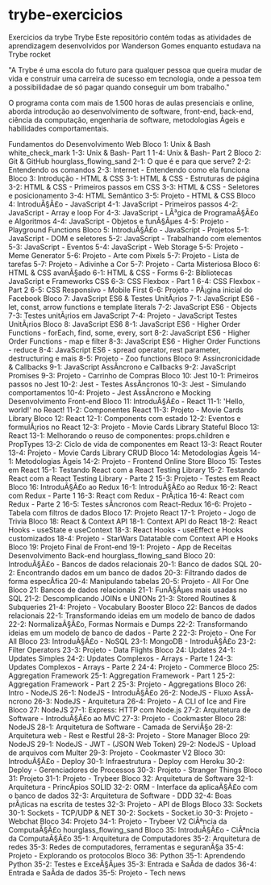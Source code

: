 # trybe-exercicios
Exercicios da trybe
Trybe
Este repositório contém todas as atividades de aprendizagem desenvolvidos por Wanderson Gomes enquanto estudava na Trybe rocket

"A Trybe é uma escola do futuro para qualquer pessoa que queira mudar de vida e construir uma carreira de sucesso em tecnologia, onde a pessoa tem a possibilidadae de só pagar quando conseguir um bom trabalho."

O programa conta com mais de 1.500 horas de aulas presenciais e online, aborda introdução ao desenvolvimento de software, front-end, back-end, ciência da computação, engenharia de software, metodologias Ágeis e habilidades comportamentais.

Fundamentos do Desenvolvimento Web
Bloco 1: Unix & Bash white_check_mark
 1-3: Unix & Bash- Part 1
 1-4: Unix & Bash- Part 2
Bloco 2: Git & GitHub hourglass_flowing_sand
 2-1: O que é e para que serve?
 2-2: Entendendo os comandos
 2-3: Internet - Entendendo como ela funciona
Bloco 3: Introdução - HTML & CSS
 3-1: HTML & CSS - Estruturas de página
 3-2: HTML & CSS - Primeiros passos em CSS
 3-3: HTML & CSS - Seletores e posicionamento
 3-4: HTML Semântico
 3-5: Projeto - HTML & CSS
Bloco 4: IntroduÃ§Ã£o - JavaScript
 4-1: JavaScript - Primeiros passos
 4-2: JavaScript - Array e loop For
 4-3: JavaScript - LÃ³gica de ProgramaÃ§Ã£o e Algoritmos
 4-4: JavaScript - Objetos e funÃ§Ãµes
 4-5: Projeto - Playground Functions
Bloco 5: IntroduÃ§Ã£o - JavaScript - Projetos
 5-1: JavaScript - DOM e seletores
 5-2: JavaScript - Trabalhando com elementos
 5-3: JavaScript - Eventos
 5-4: JavaScript - Web Storage
 5-5: Projeto - Meme Generator
 5-6: Projeto - Arte com Pixels
 5-7: Projeto - Lista de tarefas
 5-7: Projeto - Adivinhe a Cor
 5-7: Projeto - Carta Misteriosa
Bloco 6: HTML & CSS avanÃ§ado
 6-1: HTML & CSS - Forms
 6-2: Bibliotecas JavaScript e Frameworks CSS
 6-3: CSS Flexbox - Part 1
 6-4: CSS Flexbox - Part 2
 6-5: CSS Responsivo - Mobile First
 6-6: Projeto - PÃ¡gina inicial do Facebook
Bloco 7: JavaScript ES6 & Testes UnitÃ¡rios
 7-1: JavaScript ES6 - let, const, arrow functions e template literals
 7-2: JavaScript ES6 - Objects
 7-3: Testes unitÃ¡rios em JavaScript
 7-4: Projeto - JavaScript Testes UnitÃ¡rios
Bloco 8: JavaScript ES6
 8-1: JavaScript ES6 - Higher Order Functions - forEach, find, some, every, sort
 8-2: JavaScript ES6 - Higher Order Functions - map e filter
 8-3: JavaScript ES6 - Higher Order Functions - reduce
 8-4: JavaScript ES6 - spread operator, rest parameter, destructuring e mais
 8-5: Projeto - Zoo functions
Bloco 9: Assincronicidade & Callbacks
 9-1: JavaScript AssÃ­ncrono e Callbacks
 9-2: JavaScript Promises
 9-3: Projeto - Carrinho de Compras
Bloco 10: Jest
 10-1: Primeiros passos no Jest
 10-2: Jest - Testes AssÃ­ncronos
 10-3: Jest - Simulando comportamentos
 10-4: Projeto - Jest AssÃ­ncrono e Mocking
Desenvolvimento Front-end
Bloco 11: IntroduÃ§Ã£o - React
 11-1: 'Hello, world!' no React!
 11-2: Componentes React
 11-3: Projeto - Movie Cards Library
Bloco 12: React
 12-1: Components com estado
 12-2: Eventos e formulÃ¡rios no React
 12-3: Projeto - Movie Cards Library Stateful
Bloco 13: React
 13-1: Melhorando o reuso de componentes: props.children e PropTypes
 13-2: Ciclo de vida de componentes em React
 13-3: React Router
 13-4: Projeto - Movie Cards Library CRUD
Bloco 14: Metodologias Ãgeis
 14-1: Metodologias Ãgeis
 14-2: Projeto - Frontend Online Store
Bloco 15: Testes em React
 15-1: Testando React com a React Testing Library
 15-2: Testando React com a React Testing Library - Parte 2
 15-3: Projeto - Testes em React
Bloco 16: IntroduÃ§Ã£o ao Redux
 16-1: IntroduÃ§Ã£o ao Redux
 16-2: React com Redux - Parte 1
 16-3: React com Redux - PrÃ¡tica
 16-4: React com Redux - Parte 2
 16-5: Testes sÃ­ncronos com React-Redux
 16-6: Projeto - Tabela com filtros de dados
Bloco 17: Projeto React
 17-1: Projeto - Jogo de Trivia
Bloco 18: React & Context API
 18-1: Context API do React
 18-2: React Hooks - useState e useContext
 18-3: React Hooks - useEffect e Hooks customizados
 18-4: Projeto - StarWars Datatable com Context API e Hooks
Bloco 19: Projeto Final de Front-end
 19-1: Projeto - App de Receitas
Desenvolvimento Back-end hourglass_flowing_sand
Bloco 20: IntroduÃ§Ã£o - Bancos de dados relacionais
 20-1: Banco de dados SQL
 20-2: Encontrando dados em um banco de dados
 20-3: Filtrando dados de forma especÃ­fica
 20-4: Manipulando tabelas
 20-5: Projeto - All For One
Bloco 21: Bancos de dados relacionais
 21-1: FunÃ§Ãµes mais usadas no SQL
 21-2: Descomplicando JOINs e UNIONs
 21-3: Stored Routines & Subqueries
 21-4: Projeto - Vocabulary Booster
Bloco 22: Bancos de dados relacionais
 22-1: Transformando ideias em um modelo de banco de dados
 22-2: NormalizaÃ§Ã£o, Formas Normais e Dumps
 22-2: Transformando ideias em um modelo de banco de dados - Parte 2
 22-3: Projeto - One For All
Bloco 23: IntroduÃ§Ã£o - NoSQL
 23-1: MongoDB - IntroduÃ§Ã£o
 23-2: Filter Operators
 23-3: Projeto - Data Flights
Bloco 24: Updates
 24-1: Updates Simples
 24-2: Updates Complexos - Arrays - Parte 1
 24-3: Updates Complexos - Arrays - Parte 2
 24-4: Projeto - Commerce
Bloco 25: Aggregation Framework
 25-1: Aggregation Framework - Part 1
 25-2: Aggregation Framework - Part 2
 25-3: Projeto - Aggregations
Bloco 26: Intro - NodeJS
 26-1: NodeJS - IntroduÃ§Ã£o
 26-2: NodeJS - Fluxo AssÃ­ncrono
 26-3: NodeJS - Arquitetura
 26-4: Projeto - A CLI of Ice and Fire
Bloco 27: NodeJS
 27-1: Express: HTTP com Node.js
 27-2: Arquitetura de Software - IntroduÃ§Ã£o ao MVC
 27-3: Projeto - Cookmaster
Bloco 28: NodeJS
 28-1: Arquitetura de Software - Camada de ServiÃ§o
 28-2: Arquitetura web - Rest e Restful
 28-3: Projeto - Store Manager
Bloco 29: NodeJS
 29-1: NodeJS - JWT - (JSON Web Token)
 29-2: NodeJS - Upload de arquivos com Multer
 29-3: Projeto - Cookmaster V2
Bloco 30: IntroduÃ§Ã£o - Deploy
 30-1: Infraestrutura - Deploy com Heroku
 30-2: Deploy - Gerenciadores de Processos
 30-3: Projeto - Stranger Things
Bloco 31: Projeto
 31-1: Projeto - Trybeer
Bloco 32: Arquitetura de Software
 32-1: Arquitetura - PrincÃ­pios SOLID
 32-2: ORM - Interface da aplicaÃ§Ã£o com o banco de dados
 32-3: Arquitetura de Software - DDD
 32-4: Boas prÃ¡ticas na escrita de testes
 32-3: Projeto - API de Blogs
Bloco 33: Sockets
 30-1: Sockets - TCP/UDP & NET
 30-2: Sockets - Socket.io
 30-3: Projeto - Webchat
Bloco 34: Projeto
 34-1: Projeto - Trybeer V2
CiÃªncia da ComputaÃ§Ã£o hourglass_flowing_sand
Bloco 35: IntroduÃ§Ã£o - CiÃªncia da ComputaÃ§Ã£o
 35-1: Arquitetura de Computadores
 35-2: Arquitetura de redes
 35-3: Redes de computadores, ferramentas e seguranÃ§a
 35-4: Projeto - Explorando os protocolos
Bloco 36: Python
 35-1: Aprendendo Python
 35-2: Testes e ExceÃ§Ãµes
 35-3: Entrada e SaÃ­da de dados
 36-4: Entrada e SaÃ­da de dados
 35-5: Projeto - Tech news
